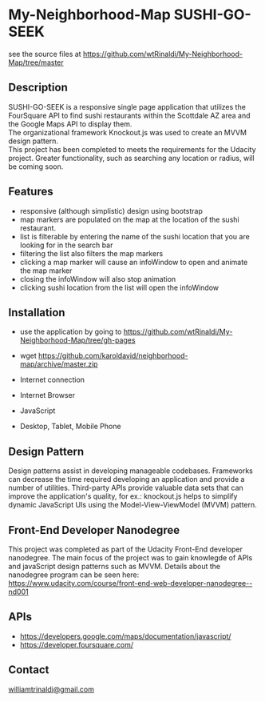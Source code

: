 # My-Neighborhood-Map SUSHI-GO-SEEK

see the source files at https://github.com/wtRinaldi/My-Neighborhood-Map/tree/master

## Description

SUSHI-GO-SEEK is a responsive single page application that utilizes the FourSquare API to find sushi restaurants within the Scottdale AZ area and the Google Maps API to display them.  
The organizational framework Knockout.js was used to create an MVVM design pattern.  
This project has been completed to meets the requirements for the Udacity project.  Greater functionality, such as searching any location or radius, will be coming soon.   

## Features

- responsive (although simplistic) design using bootstrap
- map markers are populated on the map at the location of the sushi restaurant.
- list is filterable by entering the name of the sushi location that you are looking for in the search bar
- filtering the list also filters the map markers
- clicking a map marker will cause an infoWindow to open and animate the map marker
- closing the infoWindow will also stop animation
- clicking sushi location from the list will open the infoWindow

## Installation

* use the application by going to https://github.com/wtRinaldi/My-Neighborhood-Map/tree/gh-pages
* wget https://github.com/karoldavid/neighborhood-map/archive/master.zip

* Internet connection
* Internet Browser
* JavaScript
* Desktop, Tablet, Mobile Phone

## Design Pattern

Design patterns assist in developing manageable codebases. Frameworks can decrease the time required developing an application
and provide a number of utilities. Third-party APIs provide valuable data sets that can improve the application's quality, 
for ex.: knockout.js helps to simplify dynamic JavaScript UIs using the Model-View-ViewModel (MVVM) pattern.

## Front-End Developer Nanodegree

This project was completed as part of the Udacity Front-End developer nanodegree.  The main focus of the project was to gain knowlegde of APIs and javaScript design patterns such as MVVM.
Details about the nanodegree program can be seen here: https://www.udacity.com/course/front-end-web-developer-nanodegree--nd001

## APIs

* https://developers.google.com/maps/documentation/javascript/
* https://developer.foursquare.com/

## Contact

williamtrinaldi@gmail.com